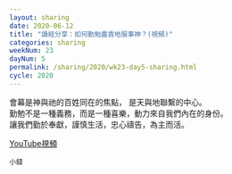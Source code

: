 ```yaml
---
layout: sharing
date: 2020-06-12
title: "讀經分享：如何勤勉盡責地服事神？(視頻)"
categories: sharing
weekNum: 23
dayNum: 5
permalink: /sharing/2020/wk23-day5-sharing.html
cycle: 2020
---
```


會幕是神與祂的百姓同在的焦點， 是天與地聯繫的中心。   
勤勉不是一種義務，而是一種喜樂，動力來自我們內在的身份。  
讓我們勤於奉獻，謹慎生活，忠心禱告，為主而活。  

[YouTube視頻](https://youtu.be/uxpfubeZsDQ)

`小錢`
